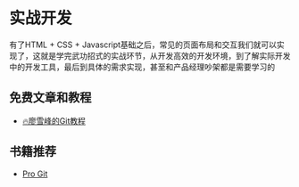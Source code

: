 # 实战开发

<!-- ['❌','✅','🔥','⭐'] -->
有了HTML + CSS + Javascript基础之后，常见的页面布局和交互我们就可以实现了，这就是学完武功招式的实战环节，从开发高效的开发环境，到了解实际开发中的开发工具，最后到具体的需求实现，甚至和产品经理吵架都是需要学习的

<roadmap :data="[
  {title:'实战开发',download:true,x:400,y:20},
  { title:'学习目标', y:150,
    left:[
      ['开发环境'],
      ['版本控制'],
      ['常见交互实现',[
        ['表单'],
        ['表格'],
        ['css框架']
      ]],
    ],right:[
      ['和产品聊需求'],
      ['了解开发流程',[
        ['切图'],
        ['前后端交互'],
        ['npm包管理'],
        ['修bug']
      ]],
    ]
  } ,
{ title:'开发环境(Mac)', y:220,
    left:[
      ['vscode',[
        ['Git插件'],
        ['Javascript'],
      ]],
      ['Chrome',[
        ['Devtools'],
        ['调试代码']
      ]],
      ['item2+zsh'],
      ['Homebrew'],
      ['macbook pro'],
    ],right:[
      ['Git',[-30],[
        ['Github'],
        ['Gitee'],
      ]],
      ['记笔记',[
        ['Notion'],
        ['语雀'],
      ]],
      ['Node.js',[50],[
        ['❌npm'],
        ['yarn'],
        ['🔥pnpm'],
      ]],
    ]
  } ,
  { title:'实战开发',
    y:220,
    left:[
      ['切图',[-30],[
        ['PS'],
        ['sketch'],
        ['imgcook'],
        ['设计稿还原'],
      ]],
      ['需求讨论'],
      ['常见交互实现',[30],[
        ['登录注册'],
        ['表格'],
        ['增删改查'],
      ]],
    ],
    right:[
      ['工作技能',[
        ['代码复用'],
        ['npm包管理'],
        ['Git管理代码'],
        ['和产品经理吵架'],
        ['协同工作'],
      ]],
    ]
  } ,
  { title:'书籍推荐', y:160,
    left:[
      ['Pro Git'],
      ['人人都是产品经理',[0,-30,150]],
    ],right:[
      ['程序员健康指南'],
      ['莫生气'],
    ]
  } ,
  { title:'合格的前端工程师',
  } 
]" />


## 免费文章和教程
* [🔥廖雪峰的Git教程](https://www.liaoxuefeng.com/wiki/896043488029600)

## 书籍推荐

* [Pro Git](https://book.douban.com/subject/3420144/)

